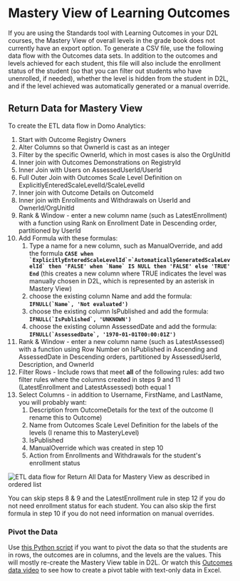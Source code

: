 # Mastery View of Learning Outcomes

If you are using the Standards tool with Learning Outcomes in your D2L courses, the Mastery View of overall levels in the grade book does not currently have an export option. To generate a CSV file, use the following data flow with the Outcomes data sets. In addition to the outcomes and levels achieved for each student, this file will also include the enrollment status of the student (so that you can filter out students who have unenrolled, if needed), whether the level is hidden from the student in D2L, and if the level achieved was automatically generated or a manual override.

## Return Data for Mastery View

To create the ETL data flow in Domo Analytics: 

1. Start with Outcome Registry Owners
2. Alter Columns so that OwnerId is cast as an integer
3. Filter by the specific OwnerId, which in most cases is also the OrgUnitId
4. Inner join with Outcomes Demonstrations on RegistryId
5. Inner Join with Users on AssessedUserId/UserId
6. Full Outer Join with Outcomes Scale Level Definition on ExplicitlyEnteredScaleLevelId/ScaleLevelId
7. Inner join with Outcome Details on OutcomeId
8. Inner join with Enrollments and Withdrawals on UserId and OwnerId/OrgUnitId
9. Rank & Window - enter a new column name (such as LatestEnrollment) with a function using Rank on Enrollment Date in Descending order, partitioned by UserId
10. Add Formula with these formulas: 
    1. Type a name for a new column, such as ManualOverride, and add the formula **``CASE when `ExplicitlyEnteredScaleLevelId`=`AutomaticallyGeneratedScaleLevelId` then 'FALSE' when `Name` IS NULL then 'FALSE' else 'TRUE' End``** (this creates a new column where TRUE indicates the level was manually chosen in D2L, which is represented by an asterisk in Mastery View)
    2. choose the existing column Name and add the formula: **``IFNULL(`Name`, 'Not evaluated')``**
    3. choose the existing column IsPublished and add the formula: **``IFNULL(`IsPublished`, 'UNKNOWN')``**
    4. choose the existing column AssessedDate and add the formula: **``IFNULL(`AssessedDate`, '1970-01-01T00:00:01Z')``**
11. Rank & Window - enter a new column name (such as LatestAssessed) with a function using Row Number on IsPublished in Ascending and AssessedDate in Descending orders, partitioned by AssessedUserId, Description, and OwnerId
12. Filter Rows - Include rows that meet **all** of the following rules: add two filter rules where the columns created in steps 9 and 11 (LatestEnrollment and LatestAssessed) both equal 1
13. Select Columns - in addition to Username, FirstName, and LastName, you will probably want:
    1. Description from OutcomeDetails for the text of the outcome (I rename this to Outcome)
    2. Name from Outcomes Scale Level Definition for the labels of the levels (I rename this to MasteryLevel)
    3. IsPublished
    4. ManualOverride which was created in step 10 
    5. Action from Enrollments and Withdrawals for the student's enrollment status

![ETL data flow for Return All Data for Mastery View as described in ordered list](https://jenniferlynnwagner.com/img/etl/domo-etl-mastery-view-status.png)

You can skip steps 8 & 9 and the LatestEnrollment rule in step 12 if you do not need enrollment status for each student. You can also skip the first formula in step 10 if you do not need information on manual overrides.

### Pivot the Data
Use [this Python script](https://github.com/jenniferwagner18/brightspace-d2l-scripts/blob/main/d2l-outcomes-pivot.py) if you want to pivot the data so that the students are in rows, the outcomes are in columns, and the levels are the values. This will mostly re-create the Mastery View table in D2L. Or watch this [Outcomes data video](https://mediaspace.msu.edu/media/D2L+Outcomes+Data+PivotTable+to+re-create+Mastery+View/1_2f4z3wn3) to see how to create a pivot table with text-only data in Excel.
